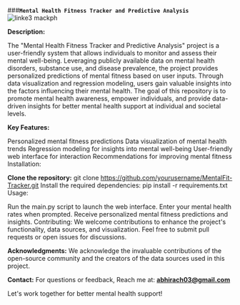 ###<b>`Mental Health Fitness Tracker and Predictive Analysis`</b>
![linke3 mackph](https://i0.wp.com/fitpedia.com/wp-content/uploads/2017/03/brain-mental-fitness-dpc.jpg)

<b>Description:</b>

The "Mental Health Fitness Tracker and Predictive Analysis" project is a user-friendly system that allows individuals to monitor and assess their mental well-being. Leveraging publicly available data on mental health disorders, substance use, and disease prevalence, the project provides personalized predictions of mental fitness based on user inputs. Through data visualization and regression modeling, users gain valuable insights into the factors influencing their mental health. The goal of this repository is to promote mental health awareness, empower individuals, and provide data-driven insights for better mental health support at individual and societal levels.

<b>Key Features:</b>

Personalized mental fitness predictions
Data visualization of mental health trends
Regression modeling for insights into mental well-being
User-friendly web interface for interaction
Recommendations for improving mental fitness
Installation:

<b>Clone the repository:</b> git clone https://github.com/yourusername/MentalFit-Tracker.git
Install the required dependencies: pip install -r requirements.txt
Usage:

Run the main.py script to launch the web interface.
Enter your mental health rates when prompted.
Receive personalized mental fitness predictions and insights.
Contributing:
We welcome contributions to enhance the project's functionality, data sources, and visualization. Feel free to submit pull requests or open issues for discussions.

<b>Acknowledgments:</b>
We acknowledge the invaluable contributions of the open-source community and the creators of the data sources used in this project.

<b>Contact:</b>
For questions or feedback, Reach me at: **abhirach03@gmail.com**

Let's work together for better mental health support!

